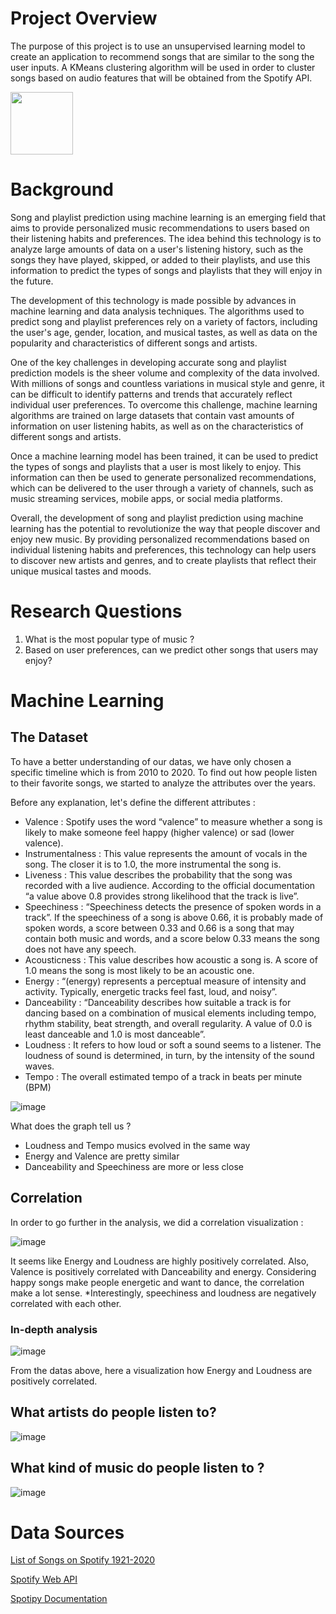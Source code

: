 # Project Overview

The purpose of this project is to use an unsupervised learning model to create an application to recommend songs that are similar to the song the user inputs. A KMeans clustering algorithm will be used in order to cluster songs based on audio features that will be obtained from the Spotify API. 

<img src="(https://github.com/cxnoii/Spotipy-Song-Recommendation-System/assets/114107454/00834c05-4068-4f1b-9d16-f4915cc4d76d" width="100" height="100">

# Background

Song and playlist prediction using machine learning is an emerging field that aims to provide personalized music recommendations to users based on their listening habits and preferences. The idea behind this technology is to analyze large amounts of data on a user's listening history, such as the songs they have played, skipped, or added to their playlists, and use this information to predict the types of songs and playlists that they will enjoy in the future.

The development of this technology is made possible by advances in machine learning and data analysis techniques. The algorithms used to predict song and playlist preferences rely on a variety of factors, including the user's age, gender, location, and musical tastes, as well as data on the popularity and characteristics of different songs and artists.

One of the key challenges in developing accurate song and playlist prediction models is the sheer volume and complexity of the data involved. With millions of songs and countless variations in musical style and genre, it can be difficult to identify patterns and trends that accurately reflect individual user preferences. To overcome this challenge, machine learning algorithms are trained on large datasets that contain vast amounts of information on user listening habits, as well as on the characteristics of different songs and artists.

Once a machine learning model has been trained, it can be used to predict the types of songs and playlists that a user is most likely to enjoy. This information can then be used to generate personalized recommendations, which can be delivered to the user through a variety of channels, such as music streaming services, mobile apps, or social media platforms.

Overall, the development of song and playlist prediction using machine learning has the potential to revolutionize the way that people discover and enjoy new music. By providing personalized recommendations based on individual listening habits and preferences, this technology can help users to discover new artists and genres, and to create playlists that reflect their unique musical tastes and moods.



# Research Questions
1. What is the most popular type of music ?
2. Based on user preferences, can we predict other songs that users may enjoy?

# Machine Learning 

## The Dataset

To have a better understanding of our datas, we have only chosen a specific timeline which is from 2010 to 2020. To find out how people listen to their favorite songs, we started to analyze the attributes over the years. 

Before any explanation, let's define the different attributes : 
- Valence : Spotify uses the word “valence” to measure whether a song is likely to make someone feel happy (higher valence) or sad (lower valence).
- Instrumentalness : This value represents the amount of vocals in the song. The closer it is to 1.0, the more instrumental the song is.
- Liveness : This value describes the probability that the song was recorded with a live audience. According to the official documentation “a value above 0.8 provides strong likelihood that the track is live”.
- Speechiness : “Speechiness detects the presence of spoken words in a track”. If the speechiness of a song is above 0.66, it is probably made of spoken words, a score between 0.33 and 0.66 is a song that may contain both music and words, and a score below 0.33 means the song does not have any speech.
- Acousticness : This value describes how acoustic a song is. A score of 1.0 means the song is most likely to be an acoustic one.
- Energy : “(energy) represents a perceptual measure of intensity and activity. Typically, energetic tracks feel fast, loud, and noisy”.
- Danceability : “Danceability describes how suitable a track is for dancing based on a combination of musical elements including tempo, rhythm stability, beat strength, and overall regularity. A value of 0.0 is least danceable and 1.0 is most danceable”.
- Loudness :  It refers to how loud or soft a sound seems to a listener. The loudness of sound is determined, in turn, by the intensity of the sound waves.
- Tempo : The overall estimated tempo of a track in beats per minute (BPM)

![image](https://user-images.githubusercontent.com/115199874/229994975-89a45f07-92a1-442a-ba27-436cb222a385.png)


What does the graph tell us ?
- Loudness and Tempo musics evolved in the same way
- Energy and Valence are pretty similar 
- Danceability and Speechiness are more or less close

## Correlation 
In order to go further in the analysis, we did a correlation visualization :

![image](https://user-images.githubusercontent.com/115199874/229678609-c3907610-5d72-40ae-a0ef-6c4abcaead95.png)

It seems like Energy and Loudness are highly positively correlated.
Also, Valence is positively correlated with Danceability and energy. Considering happy songs make people energetic and want to dance, the correlation make a lot sense. *Interestingly, speechiness and loudness are negatively correlated with each other.

### In-depth analysis

![image](https://user-images.githubusercontent.com/115199874/229679875-efb4de27-8ab9-48aa-aa72-becf93dc1271.png)

From the datas above, here a visualization how Energy and Loudness are positively correlated.

## What artists do people listen to?

![image](https://user-images.githubusercontent.com/115199874/229963812-4f369422-6037-4c8f-a15b-12bfb25e4aa0.png)

## What kind of music do people listen to ?

![image](https://user-images.githubusercontent.com/115199874/229966141-ca8f2e5d-3ecd-4e37-acb1-4bd38847912f.png)


# Data Sources 
[List of Songs on Spotify 1921-2020](https://www.kaggle.com/datasets/ektanegi/spotifydata-19212020?resource=download)

[Spotify Web API](https://developer.spotify.com/documentation/web-api)

[Spotipy Documentation](https://spotipy.readthedocs.io/en/2.22.1/)
